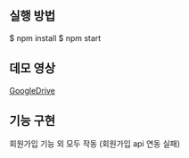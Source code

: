 ## 실행 방법
$ npm install
$ npm start

## 데모 영상
[GoogleDrive](https://drive.google.com/file/d/1PWewrhCCmxQc7v1WNnNmCcd3FqaSq6DB/view?usp=sharing)

## 기능 구현
회원가입 기능 외 모두 작동
(회원가입 api 연동 실패)
